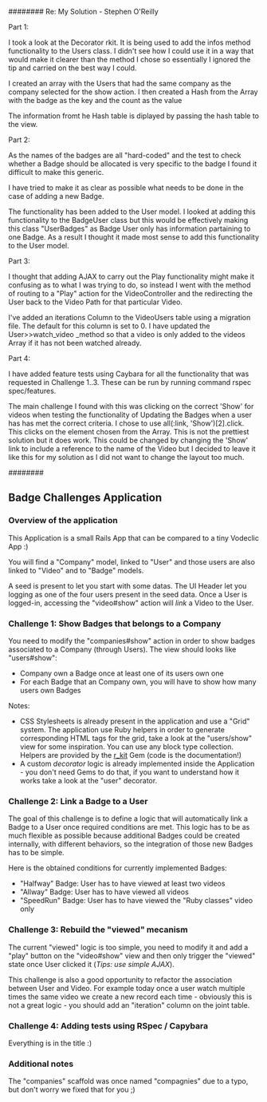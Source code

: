 ########
Re: My Solution - Stephen O'Reilly

Part 1:

I took a look at the Decorator rkit. It is being used to add the infos method functionality to the Users class.
I didn't see how I could use it in a way that would make it clearer than the method I chose so essentially I ignored the tip and carried on the best way I could.

I created an array with the Users that had the same company as the company selected for the show action.
I then created a Hash from the Array with the badge as the key and the count as the value

The information fromt he Hash table is diplayed by passing the hash table to the view.

Part 2:

As the names of the badges are all "hard-coded" and the test to check whether a Badge should be allocated is very specific to the badge I found it difficult to make this generic.

I have tried to make it as clear as possible what needs to be done in the case of adding a new Badge.

The functionality has been added to the User model. I looked at adding this functionality to the BadgeUser class but this would be effectively making this class "UserBadges" as Badge User only has information partaining to one Badge. As a result I thought it made most sense to add this functionality to the User model.

Part 3:

I thought that adding AJAX to carry out the Play functionality might make it confusing as to what I was trying to do, so instead I went with the method of routing to a "Play" action for the VideoController and the redirecting the User back to the Video Path for that particular Video.

I've added an iterations Column to the VideoUsers table using a migration file. The default for this column is set to 0. I have updated the User>>watch_video _method so that a video is only added to the videos Array if it has not been watched already.

Part 4:

I have added feature tests using Caybara for all the functionality that was requested in Challenge 1..3. These can be run by running command rspec spec/features.

The main challenge I found with this was clicking on the correct 'Show' for videos when testing the functionality of Updating the Badges when a user has has met the correct criteria. I chose to use all(:link, 'Show')[2].click.
This clicks on the element chosen from the Array. This is not the prettiest solution but it does work. This could be changed by changing the 'Show' link to include a reference to the name of the Video but I decided to leave it like this for my solution as I did not want to change the layout too much.


########
## Badge Challenges Application

### Overview of the application

This Application is a small Rails App that can be compared to a tiny Vodeclic App :)

You will find a "Company" model, linked to "User" and those users are also linked to "Video" and to "Badge" models.

A seed is present to let you start with some datas.
The UI Header let you logging as one of the four users present in the seed data.
Once a User is logged-in, accessing the "video#show" action will *link* a Video to the User.


### Challenge 1: Show Badges that belongs to a Company

You need to modify the "companies#show" action in order to show badges associated to a Company (through Users). The view should looks like "users#show":
* Company own a Badge once at least one of its users own one
* For each Badge that an Company own, you will have to show how many users own Badges

Notes:
* CSS Stylesheets is already present in the application and use a "Grid" system. The application use Ruby helpers in order to generate corresponding HTML tags for the grid, take a look at the "users/show" view for some inspiration. You can use any block type collection. Helpers are provided by the [r_kit](https://github.com/Saphyr/r_kit) Gem (code is the documentation!)
* A custom *decorator* logic is already implemented inside the Application - you don't need Gems to do that, if you want to understand how it works take a look at the "user" decorator.


### Challenge 2: Link a Badge to a User

The goal of this challenge is to define a logic that will automatically link a Badge to a User once required conditions are met.
This logic has to be as much flexible as possible because additional Badges could be created internally, with different behaviors, so the integration of those new Badges has to be simple.

Here is the obtained conditions for currently implemented Badges:
* "Halfway" Badge: User has to have viewed at least two videos
* "Allway" Badge: User has to have viewed all videos
* "SpeedRun" Badge: User has to have viewed the "Ruby classes" video only


### Challenge 3: Rebuild the "viewed" mecanism

The current "viewed" logic is too simple, you need to modify it and add a "play" button on the "video#show" view and then only trigger the "viewed" state once User clicked it (*Tips: use simple AJAX*).

This challenge is also a good opportunity to refactor the association between User and Video. For example today once a user watch multiple times the same video we create a new record each time - obviously this is not a great logic - you should add an "iteration" column on the joint table.


### Challenge 4: Adding tests using RSpec / Capybara

Everything is in the title :)


### Additional notes

The "companies" scaffold was once named "compagnies" due to a typo, but don't worry we fixed that for you ;)
